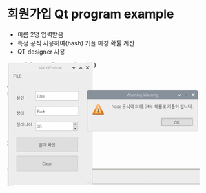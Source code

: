 # 회원가입 Qt program example
- 이름 2명 입력받음
- 특정 공식 사용하여(hash) 커플 매칭 확률 계산
- QT designer 사용

![qt_image](./qt_image.png)